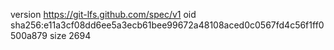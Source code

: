 version https://git-lfs.github.com/spec/v1
oid sha256:e11a3cf08dd6ee5a3ecb61bee99672a48108aced0c0567fd4c56f1ff0500a879
size 2694
